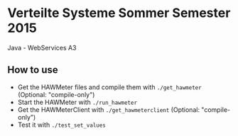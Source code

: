 Verteilte Systeme Sommer Semester 2015
======================================
Java - WebServices A3 

How to use
----------
* Get the HAWMeter files and compile them with `./get_hawmeter` (Optional: "compile-only")
* Start the HAWMeter with `./run_hawmeter`
* Get the HAWMeterClient with `./get_hawmeterclient` (Optional: "compile-only")
* Test it with `./test_set_values`

